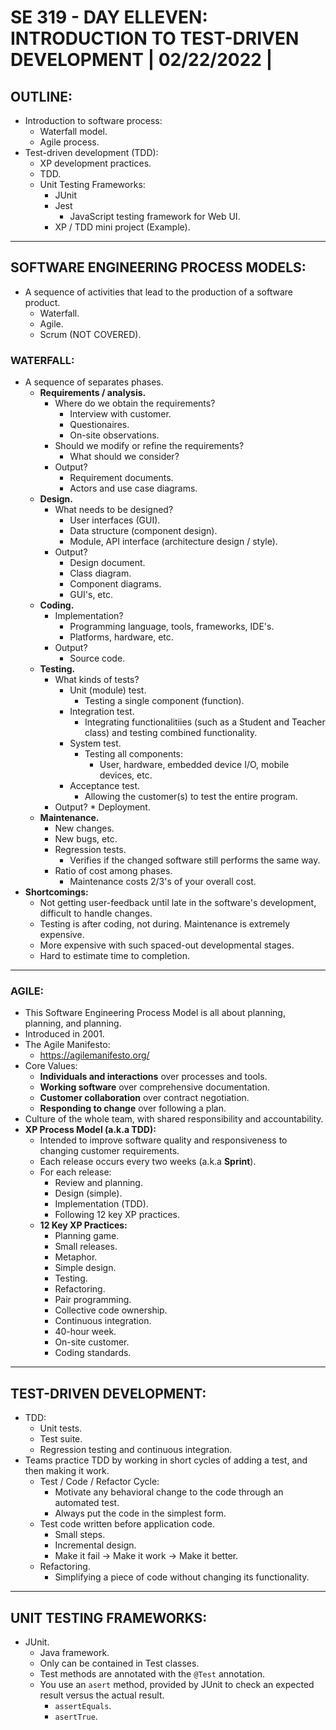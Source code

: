# **SE 319 - DAY ELLEVEN: INTRODUCTION TO TEST-DRIVEN DEVELOPMENT | 02/22/2022 |**

## **OUTLINE:**
* Introduction to software process:
    * Waterfall model.
    * Agile process.
* Test-driven development (TDD):
    * XP development practices.
    * TDD.
    * Unit Testing Frameworks:
        * JUnit
        * Jest
            * JavaScript testing framework for Web UI.
        * XP / TDD mini project (Example).

---

## **SOFTWARE ENGINEERING PROCESS MODELS:**
* A sequence of activities that lead to the production of a software product.
    * Waterfall.
    * Agile.
    * Scrum (NOT COVERED).
### **WATERFALL:**
* A sequence of separates phases.
     * **Requirements / analysis.**
         * Where do we obtain the requirements?
            * Interview with customer.
            * Questionaires.
            * On-site observations.
         * Should we modify or refine the requirements?
            * What should we consider?
         * Output?
            * Requirement documents.
            * Actors and use case diagrams.
    * **Design.**
         * What needs to be designed?
            * User interfaces (GUI).
            * Data structure (component design).
            * Module, API interface (architecture design / style).
         * Output?
            * Design document.
            * Class diagram.
            * Component diagrams.
            * GUI's, etc.
    * **Coding.**
        * Implementation?
            * Programming language, tools, frameworks, IDE's.
            * Platforms, hardware, etc.
        * Output?
            * Source code.
    * **Testing.**
        * What kinds of tests?
            * Unit (module) test.
                * Testing a single component (function).
            * Integration test.
                * Integrating functionalitiies (such as a Student and Teacher class) and testing combined functionality.
            * System test.
                * Testing all components:
                    * User, hardware, embedded device I/O, mobile devices, etc.
            * Acceptance test.
                * Allowing the customer(s) to test the entire program.
        * Output?
                * Deployment.
    * **Maintenance.**
        * New changes.
        * New bugs, etc.
        * Regression tests.
            * Verifies if the changed software still performs the same way.
        * Ratio of cost among phases.
            * Maintenance costs 2/3's of your overall cost.
* **Shortcomings:**
    * Not getting user-feedback until late in the software's development, difficult to handle changes.
    * Testing is after coding, not during. Maintenance is extremely expensive.
    * More expensive with such spaced-out developmental stages.
    * Hard to estimate time to completion. 

---
### **AGILE:**
* This Software Engineering Process Model is all about planning, planning, and planning. 
* Introduced in 2001.
* The Agile Manifesto:
    * https://agilemanifesto.org/
* Core Values:
    * **Individuals and interactions** over processes and tools.
    * **Working software** over comprehensive documentation.
    * **Customer collaboration** over contract negotiation.
    * **Responding to change** over following a plan.
* Culture of the whole team, with shared responsibility and accountability.
* **XP Process Model (a.k.a TDD):**
    * Intended to improve software quality and responsiveness to changing customer requirements.
    * Each release occurs every two weeks (a.k.a **Sprint**). 
    * For each release:
        * Review and planning.
        * Design (simple).
        * Implementation (TDD).
        * Following 12 key XP practices.
    * **12 Key XP Practices:**
        * Planning game.
        * Small releases.
        * Metaphor.
        * Simple design.
        * Testing.
        * Refactoring.
        * Pair programming.
        * Collective code ownership.
        * Continuous integration.
        * 40-hour week.
        * On-site customer.
        * Coding standards.

---

## **TEST-DRIVEN DEVELOPMENT:**
* TDD:
    * Unit tests.
    * Test suite.
    * Regression testing and continuous integration.
* Teams practice TDD by working in short cycles of adding a test, and then making it work.
    * Test / Code / Refactor Cycle:
        * Motivate any behavioral change to the code through an automated test.
        * Always put the code in the simplest form.
    * Test code written before application code.
        * Small steps.
        * Incremental design.
        * Make it fail -> Make it work -> Make it better.
    * Refactoring.
        * Simplifying a piece of code without changing its functionality.

---
## **UNIT TESTING FRAMEWORKS:**
* JUnit.
    * Java framework.
    * Only can be contained in Test classes.
    * Test methods are annotated with the ```@Test``` annotation.
    * You use an ```asert``` method, provided by JUnit to check an expected result versus the actual result.
        * ```assertEquals```.
        * ```asertTrue```.

